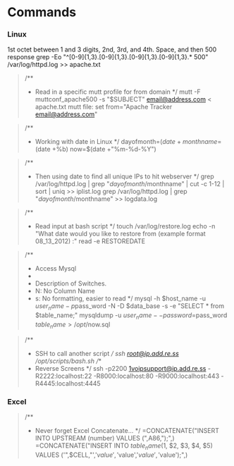 # Commands

### Linux
1st octet between 1 and 3 digits, 2nd, 3rd, and 4th. Space, and then 500 response
    grep -Eo "^[0-9]{1,3}\.[0-9]{1,3}\.[0-9]{1,3}\.[0-9]{1,3}.* 500" /var/log/httpd.log >> apache.txt

>/**
> * Read in a specific mutt profile for from domain
> */
    mutt -F muttconf_apache500 -s "$SUBJECT" email@address.com < apache.txt
    mutt file: set from="Apache Tracker <email@address.com>"

>/**
> * Working with date in Linux
> */
    dayofmonth=$(date +%d)
    monthname=$(date +%b)
    now=$(date +"%m-%d-%Y")

>/**
> * Then using date to find all unique IPs to hit webserver
> */
    grep /var/log/httpd.log | grep "$dayofmonth/$monthname" | cut -c 1-12 | sort | uniq >> iplist.log
    grep /var/log/httpd.log | grep "$dayofmonth/$monthname" >> logdata.log

>/**
> * Read input at bash script
> */
    touch /var/log/restore.log
    echo -n "What date would you like to restore from (example format 08_13_2012) :"
    read -e RESTOREDATE

>/**
> * Access Mysql
> *
> * Description of Switches.
> * N: No Column Name
> * s: No formatting, easier to read
> */
    mysql -h $host_name -u $user_name -p$pass_word -N -D $data_base -s -e "SELECT * from $table_name;"
    mysqldump -u $user_name --password=$pass_word $table_name > /opt/$now.sql

>/**
> * SSH to call another script
> */
    ssh root@ip.add.re.ss /opt/scripts/bash.sh
>/**
> * Reverse Screens
> */
    ssh -p2200 1voipsupport@ip.add.re.ss -R2222:localhost:22 -R8000:localhost:80 -R9000:localhost:443 -R4445:localhost:4445

### Excel
>/**
> * Never forget Excel Concatenate...
> */
    =CONCATENATE("INSERT INTO UPSTREAM (number) VALUES (",A86,");",)
    =CONCATENATE("INSERT INTO $table_name ($1, $2, $3, $4, $5) VALUES ('",$CELL,"','$value','$value','$value','$value');",)




